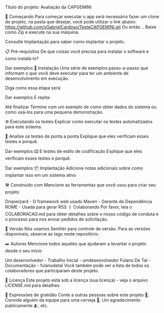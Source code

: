 Título do projeto:
Avaliação da CAPGEMINI

🚀 Começando
Para começar executar o app será necessário fazer um clone do projeto, na pasta que desejar, você pode utilizar o link abaixo:
https://github.com/xGabrielCardoso/TesteCAPGEMINI.git
Ou então .. Baixe como Zip e execute na sua máquina.

Consulte Implantação para saber como implantar o projeto.

📋 Pré-requisitos
De que coisas você precisa para instalar o software e como instalá-lo?

Dar exemplos
🔧 Instalação
Uma série de exemplos passo-a-passo que informam o que você deve executar para ter um ambiente de desenvolvimento em execução.

Diga como essa etapa será:

Dar exemplos
E repita:

Até finalizar
Termine com um exemplo de como obter dados do sistema ou como usá-los para uma pequena demonstração.

⚙️ Executando os testes
Explicar como executar os testes automatizados para este sistema.

🔩 Analise os testes de ponta a ponta
Explique que eles verificam esses testes e porquê.

Dar exemplos
⌨️ E testes de estilo de codificação
Explique que eles verificam esses testes e porquê.

Dar exemplos
📦 Implantação
Adicione notas adicionais sobre como implantar isso em um sistema ativo

🛠️ Construído com
Mencione as ferramentas que você usou para criar seu projeto

Dropwizard - O framework web usado
Maven - Gerente de Dependência
ROME - Usada para gerar RSS
🖇️ Colaborando
Por favor, leia o COLABORACAO.md para obter detalhes sobre o nosso código de conduta e o processo para nos enviar pedidos de solicitação.

📌 Versão
Nós usamos SemVer para controle de versão. Para as versões disponíveis, observe as tags neste repositório.

✒️ Autores
Mencione todos aqueles que ajudaram a levantar o projeto desde o seu início

Um desenvolvedor - Trabalho Inicial - umdesenvolvedor
Fulano De Tal - Documentação - fulanodetal
Você também pode ver a lista de todos os colaboradores que participaram deste projeto.

📄 Licença
Este projeto está sob a licença (sua licença) - veja o arquivo LICENSE.md para detalhes.

🎁 Expressões de gratidão
Conte a outras pessoas sobre este projeto 📢;
Convide alguém da equipe para uma cerveja 🍺;
Um agradecimento publicamente 🫂;
etc.
